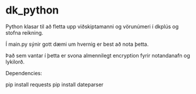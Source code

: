 # dk_python
Python klasar til að fletta upp viðskiptamanni og vörunúmeri í dkplús og stofna reikning.

Í main.py sýnir gott dæmi um hvernig er best að nota þetta.

Það sem vantar í þetta er svona almennilegt encryption fyrir notandanafn og lykilorð.

Dependencies:

pip install requests
pip install dateparser